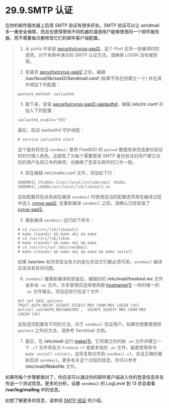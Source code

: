 # 29.9.SMTP 认证

在你的邮件服务器上启用 SMTP 验证有很多好处。SMTP 验证可以让 sendmail 多一重安全保障，而且也使得使用不同机器的漫游用户能够使用同一个邮件服务器，而不需要每次都修改它们的邮件客户端配置。

> 1. 从 ports 中安装 [security/cyrus-sasl2](https://cgit.freebsd.org/ports/tree/security/cyrus-sasl2/pkg-descr)。这个 Port 支持一些编译时的选项。对于本例中演示的 SMTP 认证方法，请确保 LOGIN 没有被禁用。
> 
> 2. 安装完 [security/cyrus-sasl2](https://cgit.freebsd.org/ports/tree/security/cyrus-sasl2/pkg-descr) 之后，编辑 **/usr/local/lib/sasl2/Sendmail.conf** (如果不存在则建立一个) 并在其中增加下列配置：
> 
> ```
> pwcheck_method: saslauthd
> ```
> 
> 3. 接下来，安装 [security/cyrus-sasl2-saslauthd](https://cgit.freebsd.org/ports/tree/security/cyrus-sasl2-saslauthd/pkg-descr)，编辑 **/etc/rc.conf** 并加入下列配置：
> 
> ```
> saslauthd_enable="YES"
> ```
> 
> 最后，启动 saslauthd 守护进程：
> 
> ```
> # service saslauthd start
> ```
> 
> 这个服务将充当 `sendmail` 使用 FreeBSD 的 `passwd` 数据库来完成身份验证时的代理人角色。这避免了为每个需要使用 SMTP 身份验证的用户建立对应的用户名和口令的麻烦，也确保了登录与邮件的口令一致。
> 
> 4. 现在编辑 /etc/make.conf 文件，添加如下行：
> 
> ```
> SENDMAIL_CFLAGS=-I/usr/local/include/sasl -DSASL
> SENDMAIL_LDADD=/usr/local/lib/libsasl2.so
> ```
> 
> 这些配置将告诉系统在编译 `sendmail` 时使用适当的配置选项来在编译过程中连入 [cyrus-sasl2](https://cgit.freebsd.org/ports/tree/cyrus-sasl2/pkg-descr). 在重新编译 `sendmail` 之前，请确认已经安装了 [cyrus-sasl2](https://cgit.freebsd.org/ports/tree/cyrus-sasl2/pkg-descr)。
> 
> 5. 重新编译 `sendmail` 运行如下命令：
> 
> ```
> # cd /usr/src/lib/libsmutil
> # make cleandir && make obj && make
> # cd /usr/src/lib/libsm
> # make cleandir && make obj && make
> # cd /usr/src/usr.sbin/sendmail
> # make cleandir && make obj && make && make install
> ```
> 
> 如果 **/usr/src** 和共享库没有大的变化并且它们都必须可用，`sendmail` 编译应该没有任何问题。
> 
> 6. `sendmail` 被重新编译和安装后，编辑你的 **/etc/mail/freebsd.mc** 文件或本地 `.mc` 文件。许多管理员选择使用跟 [hostname(1)](https://www.freebsd.org/cgi/man.cgi?query=hostname&sektion=1&format=html) 一样的唯一的 `.mc` 文件输出。添加这些行在这个文件：
> 
> ```
> dnl set SASL options
> TRUST_AUTH_MECH(`GSSAPI DIGEST-MD5 CRAM-MD5 LOGIN')dnl
> define(`confAUTH_MECHANISMS', `GSSAPI DIGEST-MD5 CRAM-MD5 LOGIN')dnl
> ```
> 
> 这些选项配置有不同的方法，对于 `sendmail` 验证用户。如果你想要使用除 `pwcheck` 之外的方法，请参考 Sendmail 文档。
> 
> 7. 最后，在 **/etc/mail** 运行 [make(1)](https://www.freebsd.org/cgi/man.cgi?query=make&sektion=1&format=html)。它将建立你的新 `.mc` 文件并建立一个 `.cf` 文件命名为 `freebsd.cf` 或者本地的 `.mc` 文件。接着使用命令 `make install restart`，这将复制文件到 `sendmail.cf`，并且正确的重新启动 `sendmail`。更多有关这个过程的信息，你可以参考 **/etc/mail/Makefile** 文件。
> 

如果所每个步骤都做对了，你应该可以通过你的邮件客户端进入你的登录信息并且传送一个测试信息。更多的分析，设置 `sendmail` 的 LogLevel 到 13 并且查看 **/var/log/maillog** 中的信息。

如想了解更多的信息，请参阅 [SMTP 验证](http://www.sendmail.org/~ca/email/auth.html) 的介绍。